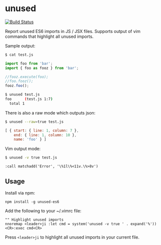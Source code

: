 # unused

[![Build Status](https://travis-ci.org/fourcube/unused.svg)](https://travis-ci.org/fourcube/unused)

Report unused ES6 imports in JS / JSX files. Supports output of vim commands that highlight all unused imports.

Sample output:

```bash
$ cat test.js
```

```js
import foo from 'bar';
import { foo as fooz } from 'bar';

//fooz.execute(foo);
//foo.fooz();
fooz.foo();
```
```bash
$ unused test.js
foo      (test.js 1:7)
  total 1
```

There is also a raw mode which outputs json:

```bash
$ unused --raw=true test.js
```
```js
[ { start: { line: 1, column: 7 },
    end: { line: 1, column: 10 },
    name: 'foo' } ]
```


Vim output mode:

```bash
$ unused -v true test.js
```
```vim
:call matchadd('Error', '\%1l\%<11v.\%>8v')
```

## Usage

Install via npm:

`npm install -g unused-es6`

Add the following to your ~/.vimrc file:

```vim
"" Highlight unused imports
nnoremap <leader>ji :let cmd = system('unused -v true ' . expand('%'))<CR>:exec cmd<CR>
```

Press `<leader>ji` to highlight all unused imports in your current file.
